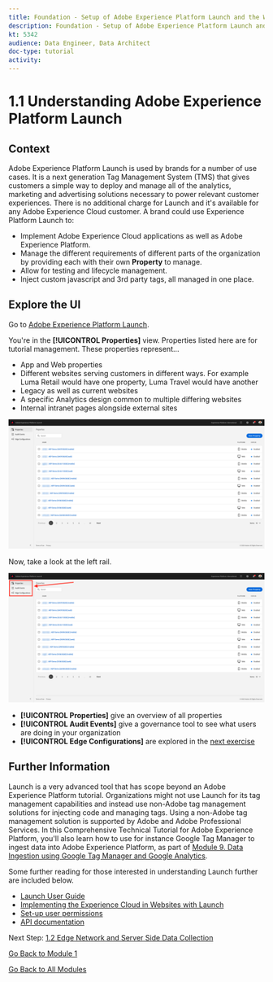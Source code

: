 ```yaml
---
title: Foundation - Setup of Adobe Experience Platform Launch and the Web SDK extension - Explaining Adobe Experience Platform Launch
description: Foundation - Setup of Adobe Experience Platform Launch and the Web SDK extension - Explaining Adobe Experience Platform Launch
kt: 5342
audience: Data Engineer, Data Architect
doc-type: tutorial
activity: 
---
```


# 1.1 Understanding Adobe Experience Platform Launch

## Context

Adobe Experience Platform Launch is used by brands for a number of use cases. It is a next generation Tag Management System (TMS) that gives customers a simple way to deploy and manage all of the analytics, marketing and advertising solutions necessary to power relevant customer experiences. There is no additional charge for Launch and it's available for any Adobe Experience Cloud customer. A brand could use Experience Platform Launch to:

- Implement Adobe Experience Cloud applications as well as Adobe Experience Platform.
- Manage the different requirements of different parts of the organization by providing each with their own **Property** to manage.
- Allow for testing and lifecycle management.
- Inject custom javascript and 3rd party tags, all managed in one place.

## Explore the UI

Go to [Adobe Experience Platform Launch](https://launch.adobe.com/).

You're in the **[!UICONTROL Properties]** view. Properties listed here are for tutorial management. These properties represent...

- App and Web properties
- Different websites serving customers in different ways. For example Luma Retail would have one property, Luma Travel would have another
- Legacy as well as current websites
- A specific Analytics design common to multiple differing websites
- Internal intranet pages alongside external sites

![Launch Properties View](./images/launch1.png)

Now, take a look at the left rail.

![Launch Left Rail](./images/launch2.png)

- **[!UICONTROL Properties]** give an overview of all properties
- **[!UICONTROL Audit Events]** give a governance tool to see what users are doing in your organization
- **[!UICONTROL Edge Configurations]** are explored in the [next exercise](./ex2.md)

## Further Information

Launch is a very advanced tool that has scope beyond an Adobe Experience Platform tutorial. Organizations might not use Launch for its tag management capabilities and instead use non-Adobe tag management solutions for injecting code and managing tags. Using a non-Adobe tag management solution is supported by Adobe and Adobe Professional Services. In this Comprehensive Technical Tutorial for Adobe Experience Platform, you'll also learn how to use for instance Google Tag Manager to ingest data into Adobe Experience Platform, as part of [Module 9. Data Ingestion using Google Tag Manager and Google Analytics](./../module9/data-ingestion-using-google-tag-manager-and-google-analytics.md).

Some further reading for those interested in understanding Launch further are included below.

- [Launch User Guide](https://docs.adobe.com/content/help/en/launch/using/overview.html)
- [Implementing the Experience Cloud in Websites with Launch](https://docs.adobe.com/content/help/en/core-services-learn/implementing-in-websites-with-launch/index.html)
- [Set-up user permissions](https://docs.adobe.com/content/help/en/launch/using/reference/admin/user-permissions.html)
- [API documentation](https://developer.adobelaunch.com/api/)

Next Step: [1.2 Edge Network and Server Side Data Collection](./ex2.md)

[Go Back to Module 1](./data-ingestion-launch-web-sdk.md)

[Go Back to All Modules](./../../overview.md)
